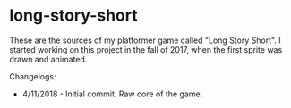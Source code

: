 # long-story-short

These are the sources of my platformer game called "Long Story Short". 
I started working on this project in the fall of 2017, when the first sprite was drawn and animated.

Changelogs: 
- 4/11/2018 - Initial commit. Raw core of the game.